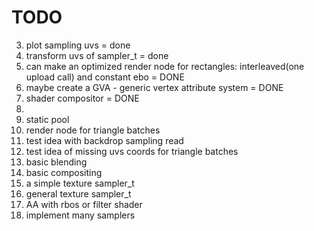 # TODO
3. plot sampling uvs = done
4. transform uvs of sampler_t = done
5. can make an optimized render node for rectangles: interleaved(one upload call) and constant ebo = DONE
6. maybe create a GVA - generic vertex attribute system = DONE
7. shader compositor = DONE
8. 
9. static pool
10. render node for triangle batches
11. test idea with backdrop sampling read
12. test idea of missing uvs coords for triangle batches
13. basic blending
14. basic compositing
15. a simple texture sampler_t
16. general texture sampler_t
17. AA with rbos or filter shader
18. implement many samplers